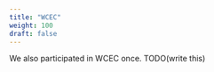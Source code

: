 ```yaml
---
title: "WCEC"
weight: 100
draft: false
---
```


We also participated in WCEC once.
TODO(write this)
